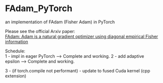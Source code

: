 # FAdam_PyTorch
an implementation of FAdam (Fisher Adam) in PyTorch

Please see the official Arxiv paper:   
[FAdam: Adam is a natural gradient optimizer using
diagonal empirical Fisher information](https://arxiv.org/abs/2405.12807)

Schedule:  
1 - impl in eager PyTorch --> Complete and working.
2 - add adaptive epsilon --> Complete and working.  

3 - (if torch.compile not performant) - update to fused Cuda kernel (cpp extension)  

